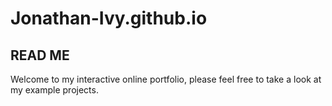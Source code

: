 # Jonathan-Ivy.github.io
## READ ME
Welcome to my interactive online portfolio, please feel free to take a look at my example projects.
